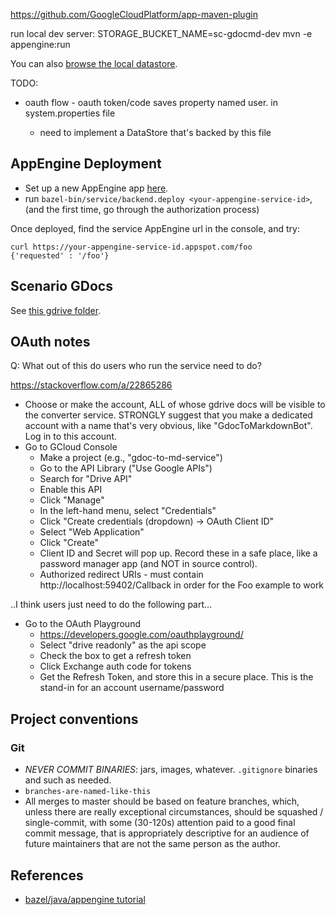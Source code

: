 https://github.com/GoogleCloudPlatform/app-maven-plugin

run local dev server:
STORAGE_BUCKET_NAME=sc-gdocmd-dev mvn -e appengine:run


You can also [browse the local datastore](http://localhost:8080/_ah/admin).

TODO:

- oauth flow - oauth token/code saves property named user.<user-id> in system.properties file
  - need to implement a DataStore that's backed by this file

## AppEngine Deployment

- Set up a new AppEngine app [here](https://console.cloud.google.com/projectselector/appengine/create?lang=java&st=true).
- run `bazel-bin/service/backend.deploy <your-appengine-service-id>`, (and the first time, go through the authorization process)

Once deployed, find the service AppEngine url in the console, and try:
```
curl https://your-appengine-service-id.appspot.com/foo
{'requested' : '/foo'}
```

## Scenario GDocs

See [this gdrive folder](https://drive.google.com/drive/folders/1SyDE0Ult3-PTh-dHAfOOkr7pikkKmASW).

## OAuth notes

Q: What out of this do users who run the service need to do?

https://stackoverflow.com/a/22865286

- Choose or make the account, ALL of whose gdrive docs will be visible to
  the converter service. STRONGLY suggest that you make a dedicated
  account with a name that's very obvious, like "GdocToMarkdownBot".
  Log in to this account.
- Go to GCloud Console
  - Make a project (e.g., "gdoc-to-md-service")
  - Go to the API Library ("Use Google APIs")
  - Search for "Drive API"
  - Enable this API
  - Click "Manage"
  - In the left-hand menu, select "Credentials"
  - Click "Create credentials (dropdown) -> OAuth Client ID"
  - Select "Web Application"
  - Click "Create"
  - Client ID and Secret will pop up. Record these in a safe place,
    like a password manager app (and NOT in source control).
  - Authorized redirect URIs - must contain http://localhost:59402/Callback
    in order for the Foo example to work

..I think users just need to do the following part...

- Go to the OAuth Playground
  - https://developers.google.com/oauthplayground/
  - Select "drive readonly" as the api scope
  - Check the box to get a refresh token
  - Click Exchange auth code for tokens
  - Get the Refresh Token, and store this in a secure place. This is the
    stand-in for an account username/password


## Project conventions

### Git

- <i>NEVER COMMIT BINARIES</i>: jars, images, whatever. `.gitignore` binaries and such as needed.
- `branches-are-named-like-this`
- All merges to master should be based on feature branches, which, unless there are really exceptional
circumstances, should be squashed / single-commit, with some (30-120s) attention paid
to a good final commit message, that is appropriately descriptive for an audience of future maintainers
that are not the same person as the author.

## References

- [bazel/java/appengine tutorial](https://docs.bazel.build/versions/master/tutorial/backend-server.html)